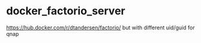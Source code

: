 # docker_factorio_server
https://hub.docker.com/r/dtandersen/factorio/ but with different uid/guid for qnap
